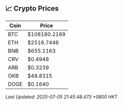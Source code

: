 ## 📈 Crypto Prices

| Coin | Price |
| ---- | ----- |
| BTC | $108180.2169 |
| ETH | $2516.7446 |
| BNB | $655.1163 |
| CRV | $0.4948 |
| ARB | $0.3239 |
| OKB | $48.8315 |
| DOGE | $0.1640 |

_Last Updated: 2025-07-05 21:45:48.473 +0800 HKT_